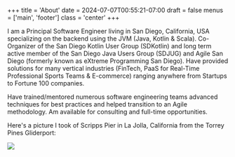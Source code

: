+++
title = 'About'
date = 2024-07-07T00:55:21-07:00
draft = false
menus = ['main', 'footer']
class = 'center'
+++

I am a Principal Software Engineer living in San Diego, California, USA specializing on the backend using the JVM (Java,
Kotlin & Scala). Co-Organizer of the San Diego Kotlin User Group (SDKotlin) and long term active member of the San Diego
Java Users Group (SDJUG) and Agile San Diego (formerly known as eXtreme Programming San Diego). Have provided solutions
for many vertical industries (FinTech, PaaS for Real-Time Professional Sports Teams & E-commerce) ranging anywhere from
Startups to Fortune 100 companies.

Have trained/mentored numerous software engineering teams advanced techniques for best practices and helped transition to an 
Agile methodology. Am available for consulting and full-time opportunities.

Here's a picture I took of Scripps Pier in La Jolla, California from the Torrey Pines Gliderport:

![](/images/GliderPortView.jpg)
